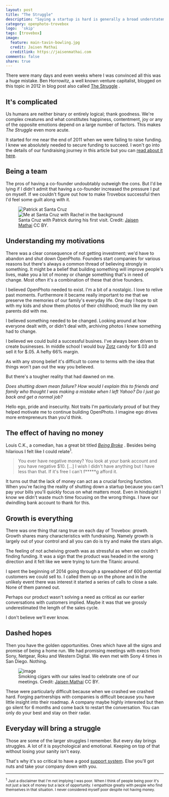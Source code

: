 ```yaml
---
layout: post
title: "The Struggle"
description: "Saying a startup is hard is generally a broad understatement."
category: openphoto-trovebox
logo:  'skip'
tags: [trovebox]
image:
  feature: main-tavin-bowling.jpg
  credit: Jaisen Mathai
  creditlink: https://jaisenmathai.com
comments: false
share: true
---
```


There were many days and even weeks where I was convinced all this was a huge mistake.
Ben Horrowitz, a well known venture capitalist, blogged on this topic in 2012 in blog post also called [The Struggle](http://www.bhorowitz.com/the_struggle) <small><i class="icon-external-link"></i></small>.

## It's complicated

Us humans are neither binary or entirely logical; thank goodness.
We're complex creatures and what constitutes happiness, contentment, joy or any of the opposite emotions depend on a large number of factors.
This makes *The Struggle* even more acute.

It started for me near the end of 2011 when we were failing to raise funding.
I knew we absolutely needed to secure funding to succeed.
I won't go into the details of our fundraising journey in this article but you can [read about it here](../fundraising/).

## Being a team

The pros of having a co-founder undoubtably outweigh the cons.
But I'd be lying if I didn't admit that having a co-founder increased the pressure I put on myself.
If we couldn't figure out how to make Trovebox successful then I'd feel some guilt along with it.

<figure class="half">
	<img src="/images/photos/2012-05-06-patrick-santa-cruz.jpg" alt="Patrick at Santa Cruz">
	<img src="/images/photos/2012-05-06-jaisen-santa-cruz.jpg" alt="Me at Santa Cruz with Rachel in the background">
	<figcaption>Santa Cruz with Patrick during his first visit. Credit: <a href="/">Jaisen Mathai</a> CC BY.</figcaption>
</figure>

## Understanding my motivations

There was a clear consequence of not getting investment; we'd have to abandon and shut down OpenPhoto.
Founders start companies for various reasons but there's always a common thread of believing strongly in something.
It might be a belief that building something will improve people's lives, make you a lot of money or change something that's in need of change.
Most often it's a combination of these that drive founders.

I believed OpenPhoto needed to exist.
I'm a bit of a nostalgic.
I love to relive past moments.
Furthermore it became really important to me that we preserve the memories of our family's everyday life.
One day I hope to sit with my kids and show them photos of their childhood; much like my own parents did with me.

I believed something needed to be changed. Looking around at how everyone dealt with, or didn't deal with, archiving photos I knew something had to change.

I believed we could build a successful busines. I've always been driven to create businesses. In middle school I would buy [Zotz](http://en.wikipedia.org/wiki/ZotZ_%28candy%29) <small><i class="icon-external-link"></i></small> candy for $.03 and sell it for $.05. A hefty 66% margin.

As with any strong belief it's difficult to come to terms with the idea that things won't pan out the way you believed.

But there's a tougher reality that had dawned on me.

*Does shutting down mean failure?
How would I explain this to friends and family who thought I was making a mistake when I left Yahoo?
Do I just go back and get a normal job?*

Hello ego, pride and insecurity.
Not traits I'm particularly proud of but they helped motivate me to continue building OpenPhoto.
I imagine ego drives more entrepreneurs than you'd think.

## The effect of having no money

Louis C.K., a comedian, has a great bit titled *[Being Broke](https://www.youtube.com/watch?v=J0rSXjVuJVg)* <small><i class="icon-external-link"></i></small>.
Besides being hilarious I felt like I could relate<sup>1</sup>.

> You ever have negative money? You look at your bank account and you have negative $10. [...] I wish I didn't have anything but I have less than that. If it's free I can't f*****g afford it.

It turns out that the lack of money can act as a crucial forcing function.
When you're facing the reality of shutting down a startup because you can't pay your bills you'll quickly focus on what matters most.
Even in hindsight I know we didn't waste much time focusing on the wrong things.
I have our dwindling bank account to thank for this.

## Growth is everything

There was one thing that rang true on each day of Trovebox: *growth*.
Growth shares many characteristics with fundraising.
Namely growth is largely out of your control and all you can do is try and make the stars align.

The feeling of not acheiving growth was as stressful as when we couldn't finding funding.
It was a sign that the product was headed in the wrong direction and it felt like we were trying to turn the Titanic around.

I spent the beginning of 2014 going through a spreadsheet of 600 potential customers we could sell to.
I called them up on the phone and in the unlikely event there was interest it started a series of calls to close a sale.
None of them panned out.

Perhaps our product wasn't solving a need as critical as our earlier conversations with customers implied.
Maybe it was that we grossly underestimated the length of the sales cycle.

I don't believe we'll ever know.

## Dashed hopes

Then you have the golden opportunities.
Ones which have all the signs and promise of being a home run.
We had promising meetings with execs from Sony, Netgear, Roku and Western Digital.
We even met with Sony 4 times in San Diego.
Nothing.

<figure>
	<img src="/images/photos/2013-10-04-cigars-with-brian.jpg" alt="image" />
	<figcaption>Smoking cigars with our sales lead to celebrate one of our meetings. Credit: <a href="/">Jaisen Mathai</a> CC BY.</figcaption>
</figure>

These were particularly difficult because when we crashed we crashed hard.
Forging partnerships with companies is difficult because you have little insight into their roadmap.
A company maybe highly interested but then go silent for 6 months and come back to restart the conversation.
You can only do your best and stay on their radar.

## Everyday will bring a struggle

Those are some of the larger struggles I remember.
But every day brings struggles.
A lot of it is psychological and emotional.
Keeping on top of that without losing your sanity isn't easy.

That's why it's so critical to have a good [support system](../support/).
Else you'll got nuts and take your company down with you.

<hr>

<small><sup>1</sup> Just a disclaimer that I'm not implying I was poor.
When I think of people being poor it's not just a lack of money but a lack of opportunity.
I empathize greatly with people who find themselves in that situation. 
I never considered myself poor despite not having money.</small>
